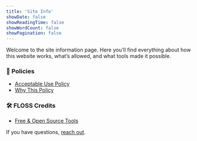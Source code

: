 ```yaml
---
title: 'Site Info'
showDate: false
showReadingTime: false
showWordCount: false
showPagination: false
---
```


Welcome to the site information page. Here you’ll find everything about how this website works, what’s allowed, and what tools made it possible.

### 📜 Policies
- [Acceptable Use Policy](../aup/)
- [Why This Policy](../wtp/)

### 🛠️ FLOSS Credits
- [Free & Open Source Tools](../credits/)

If you have questions, [reach out](../contact/).
